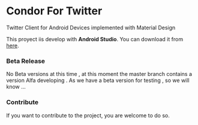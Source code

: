 # Condor For Twitter
Twitter Client for Android Devices implemented with Material Design

This proyect iis develop with **Android Studio**. You can download it from [here](https://developer.android.com/sdk/installing/studio.html).

### Beta Release
No Beta versions at this time , at this moment the master branch contains a version Alfa developing .
As we have a beta version for testing , so we will know ...

### Contribute
If you want to contribute to the project, you are welcome to do so.
